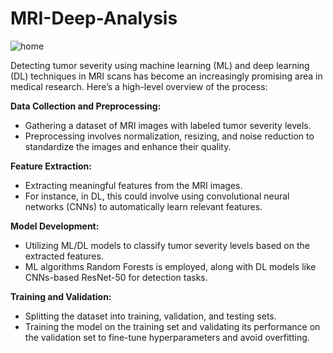 # MRI-Deep-Analysis

![home](https://github.com/MainakRepositor/MRI-Deep-Analysis/assets/64016811/cb736790-a848-4851-a647-878a18f04ec6)


Detecting tumor severity using machine learning (ML) and deep learning (DL) techniques in MRI scans has become an increasingly promising area in medical research. Here’s a high-level overview of the process:

**Data Collection and Preprocessing:**
- Gathering a dataset of MRI images with labeled tumor severity levels.
- Preprocessing involves normalization, resizing, and noise reduction to standardize the images and enhance their quality.

**Feature Extraction:**
- Extracting meaningful features from the MRI images.
- For instance, in DL, this could involve using convolutional neural networks (CNNs) to automatically learn relevant features.

**Model Development:**
- Utilizing ML/DL models to classify tumor severity levels based on the extracted features.
- ML algorithms Random Forests is employed, along with DL models like CNNs-based ResNet-50 for detection tasks.
  
**Training and Validation:**
- Splitting the dataset into training, validation, and testing sets.
- Training the model on the training set and validating its performance on the validation set to fine-tune hyperparameters and avoid overfitting.
